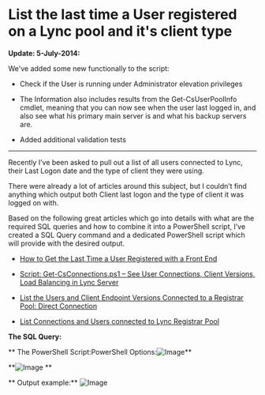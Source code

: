 ﻿List the last time a User registered on a Lync pool and it's client type
========================================================================

            
**Update: 5-July-2014:**

We've added some new functionally to the script:


  *  Check if the User is running under Administrator elevation privileges 
  *  The Information also includes results from the Get-CsUserPoolInfo cmdlet, meaning that you can now see when the user last logged in, and also see what his primary main server is and what his backup servers are.

  *  Added additional validation tests 

---


Recently I’ve been asked to pull out a list of all users connected to Lync, their Last Logon date and the type of client they were using.


There were already a lot of articles around this subject, but I couldn’t find anything which output both Client last logon and the type of client it was logged on with.


Based on the following great articles which go into details with what are the required SQL queries and how to combine it into a PowerShell script, I’ve created a SQL Query command and a dedicated PowerShell script which will provide with the desired
 output.


  *  [How to Get the Last Time a User Registered with a Front End](http://blogs.technet.com/b/dodeitte/archive/2011/05/11/how-to-get-the-last-time-a-user-registered-with-a-front-end.aspx)

  *  [Script: Get-CsConnections.ps1 – See User Connections, Client Versions, Load Balancing in Lync Server](http://www.ehloworld.com/269)

  *  [List the Users and Client Endpoint Versions Connected to a Registrar Pool: Direct Connection](http://blogs.technet.com/b/nexthop/archive/2011/03/10/list_2d00_users_2d00_and_2d00_endpoints_2d00_direct.aspx)

  *  [List Connections and Users connected to Lync Registrar Pool](http://blogs.technet.com/b/meacoex/archive/2011/07/19/list-connections-and-users-connected-to-lync-registrar-pool.aspx)


**The SQL Query:**

** The PowerShell Script:PowerShell Options:![Image](https://github.com/Guy-Bachar/list-the-last-time-a-user-registered-on-a-lync-pool-and-it's-client-type/raw/master/01.png)**

**![Image](https://github.com/Guy-Bachar/list-the-last-time-a-user-registered-on-a-lync-pool-and-it's-client-type/raw/master/02.png)
**

** Output example:**
![Image](https://github.com/Guy-Bachar/list-the-last-time-a-user-registered-on-a-lync-pool-and-it's-client-type/raw/master/untitled.png)

        
    

